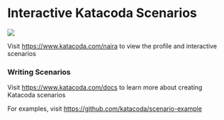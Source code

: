 # Interactive Katacoda Scenarios

[![](http://shields.katacoda.com/katacoda/naira/count.svg)](https://www.katacoda.com/naira "Get your profile on Katacoda.com")

Visit https://www.katacoda.com/naira to view the profile and interactive scenarios

### Writing Scenarios
Visit https://www.katacoda.com/docs to learn more about creating Katacoda scenarios

For examples, visit https://github.com/katacoda/scenario-example

